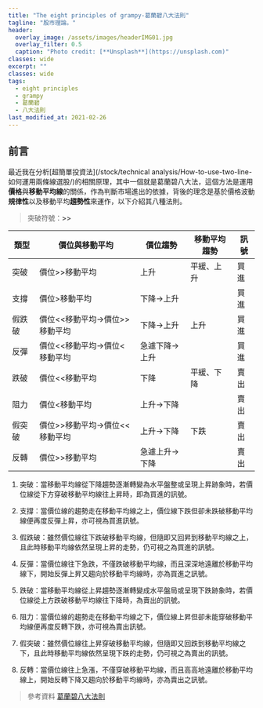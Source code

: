 ```yaml
---
title: "The eight principles of grampy-葛蘭碧八大法則"
tagline: "股市理論。"
header:
  overlay_image: /assets/images/headerIMG01.jpg
  overlay_filter: 0.5
  caption: "Photo credit: [**Unsplash**](https://unsplash.com)"
classes: wide
excerpt: ""
classes: wide
tags:
  - eight principles
  - grampy
  - 葛蘭碧
  - 八大法則
last_modified_at: 2021-02-26
---
```

## 前言
最近我在分析[超簡單投資法](/stock/technical analysis/How-to-use-two-line-如何運用兩條線選股/)的相關原理，其中一個就是葛蘭碧八大法，這個方法是運用**價格**與**移動平均線**的關係，作為判斷市場進出的依據，背後的理念是基於價格波動**規律性**以及移動平均**趨勢性**來運作，以下介紹其八種法則。

> 突破符號：**>>**

|類型|價位與移動平均|價位趨勢|移動平均趨勢|訊號|
|--|--|--|--|--|
|突破|價位>>移動平均|上升|平緩、上升|買進|
|支撐|價位>移動平均|下降->上升||買進|
|假跌破|價位<<移動平均->價位>>移動平均|下降->上升|上升|買進|
|反彈|價位<<移動平均->價位<移動平均|急遽下降->上升||買進|
|跌破|價位<<移動平均|下降|平緩、下降|賣出|
|阻力|價位<移動平均|上升->下降||賣出|
|假突破|價位>>移動平均->價位<<移動平均|上升->下降|下跌|賣出|
|反轉|價位>>移動平均|急遽上升->下降||賣出|

1. 突破：當移動平均線從下降趨勢逐漸轉變為水平盤整或呈現上昇跡象時，若價位線從下方穿破移動平均線往上昇時，即為買進的訊號。

2. 支撐：當價位線的趨勢走在移動平均線之上，價位線下跌但卻未跌破移動平均線便再度反彈上昇，亦可視為買進訊號。

3. 假跌破：雖然價位線往下跌破移動平均線，但隨即又回昇到移動平均線之上，且此時移動平均線依然呈現上昇的走勢，仍可視之為買進的訊號。

4. 反彈：當價位線往下急跌，不僅跌破移動平均線，而且深深地遠離於移動平均線下，開始反彈上昇又趨向於移動平均線時，亦為買進之訊號。

5. 跌破：當移動平均線從上昇趨勢逐漸轉變成水平盤局或呈現下跌跡象時，若價位線從上方跌破移動平均線往下降時，為賣出的訊號。

6. 阻力：當價位線的趨勢走在移動平均線之下，價位線上昇但卻未能穿破移動平均線便再度反轉下跌，亦可視為賣出訊號。

7. 假突破：雖然價位線往上昇穿破移動平均線，但隨即又回跌到移動平均線之下，且此時移動平均線依然呈現下跌的走勢，仍可視之為賣出的訊號。

8. 反轉：當價位線往上急漲，不僅穿破移動平均線，而且高高地遠離於移動平均線上，開始反轉下降又趨向於移動平均線時，亦為賣出之訊號。





> 參考資料
> [葛蘭碧八大法則](https://www.moneydj.com/KMDJ/Wiki/WikiViewer.aspx?KeyID=e9ec72de-5998-431b-bdaa-03f1447f95b0)  
<!--stackedit_data:
eyJoaXN0b3J5IjpbLTUxNDI0MzAzMywtMTY4MjIwMTIyMCwxMD
U3MTcwMTIwXX0=
-->